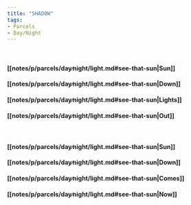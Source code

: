 ```yaml
---
title: "SHADOW"
tags:
- Parcels
- Day∕Night
---
```

&nbsp;
#### [[notes/p/parcels/day∕night/light.md#see-that-sun|Sun]]
#### [[notes/p/parcels/day∕night/light.md#see-that-sun|Down]]
#### [[notes/p/parcels/day∕night/light.md#see-that-sun|Lights]]
#### [[notes/p/parcels/day∕night/light.md#see-that-sun|Out]]
&nbsp;
#### [[notes/p/parcels/day∕night/light.md#see-that-sun|Sun]]
#### [[notes/p/parcels/day∕night/light.md#see-that-sun|Down]]
#### [[notes/p/parcels/day∕night/light.md#see-that-sun|Comes]]
#### [[notes/p/parcels/day∕night/light.md#see-that-sun|Now]]

